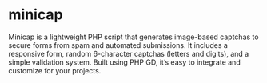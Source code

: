 # minicap
Minicap is a lightweight PHP script that generates image-based captchas to secure forms from spam and automated submissions. It includes a responsive form, random 6-character captchas (letters and digits), and a simple validation system. Built using PHP GD, it’s easy to integrate and customize for your projects.
